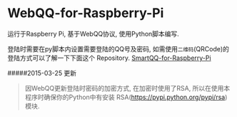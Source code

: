 WebQQ-for-Raspberry-Pi
=======================================
运行于Raspberry Pi, 基于WebQQ协议, 使用Python脚本编写.

登陆时需要在py脚本内设置需要登陆的QQ号及密码,
如需使用`二维码`(QRCode)的登陆方式可以了解一下下面这个 Repository.
[SmartQQ-for-Raspberry-Pi](https://github.com/xqin/SmartQQ-for-Raspberry-Pi)


#####2015-03-25 更新
>因WebQQ更新登陆时密码的加密方式, 在加密时使用了RSA, 所以在使用本程序时确保你的Python中有安装 RSA(https://pypi.python.org/pypi/rsa) 模块.
